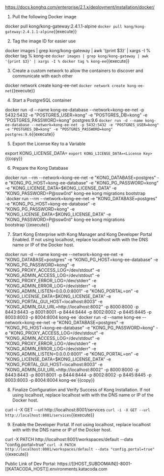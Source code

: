 https://docs.konghq.com/enterprise/2.1.x/deployment/installation/docker/

1) Pull the following Docker image

docker pull kong/kong-gateway:2.4.1.1-alpine
`docker pull kong/kong-gateway:2.4.1.1-alpine`{{execute}}

2) Tag the image ID for easier use

docker images | grep kong/kong-gateway | awk '{print $3}' | xargs -I % docker tag % kong-ee
`docker images | grep kong/kong-gateway | awk '{print $3}' | xargs -I % docker tag % kong-ee`{{execute}}

3) Create a custom network to allow the containers to discover and communicate with each other

docker network create kong-ee-net
`docker network create kong-ee-net`{{execute}}

4) Start a PostgreSQL container

docker run -d --name kong-ee-database --network=kong-ee-net -p 5432:5432 -e "POSTGRES_USER=kong" -e "POSTGRES_DB=kong" -e "POSTGRES_PASSWORD=kong" postgres:9.6
`docker run -d --name kong-ee-database --network=kong-ee-net -p 5432:5432 -e "POSTGRES_USER=kong" -e "POSTGRES_DB=kong" -e "POSTGRES_PASSWORD=kong" postgres:9.6`{{execute}}

5) Export the License Key to a Variable

export KONG_LICENSE_DATA=<License Key>
`export KONG_LICENSE_DATA=<License Key>`{{copy}}

6) Prepare the Kong Database

docker run --rm --network=kong-ee-net -e "KONG_DATABASE=postgres" -e "KONG_PG_HOST=kong-ee-database" -e "KONG_PG_PASSWORD=kong" -e "KONG_LICENSE_DATA=$KONG_LICENSE_DATA" -e "KONG_PASSWORD=P@ssw0rd" kong-ee kong migrations bootstrap
`docker run --rm --network=kong-ee-net -e "KONG_DATABASE=postgres" -e "KONG_PG_HOST=kong-ee-database" -e "KONG_PG_PASSWORD=kong" -e "KONG_LICENSE_DATA=$KONG_LICENSE_DATA" -e "KONG_PASSWORD=P@ssw0rd" kong-ee kong migrations bootstrap`{{execute}}

7) Start Kong Enterprise with Kong Manager and Kong Developer Portal Enabled. If not using localhost, replace localhost with with the DNS name or IP of the Docker host.

docker run -d --name kong-ee --network=kong-ee-net -e "KONG_DATABASE=postgres" -e "KONG_PG_HOST=kong-ee-database" -e "KONG_PG_PASSWORD=kong" -e "KONG_PROXY_ACCESS_LOG=/dev/stdout" -e "KONG_ADMIN_ACCESS_LOG=/dev/stdout" -e "KONG_PROXY_ERROR_LOG=/dev/stderr" -e "KONG_ADMIN_ERROR_LOG=/dev/stderr" -e "KONG_ADMIN_LISTEN=0.0.0.0:8001" -e "KONG_PORTAL=on" -e "KONG_LICENSE_DATA=$KONG_LICENSE_DATA" -e "KONG_PORTAL_GUI_HOST=localhost:8003" -e "KONG_ADMIN_GUI_URL=http://localhost:8002" -p 8000:8000 -p 8443:8443 -p 8001:8001 -p 8444:8444 -p 8002:8002 -p 8445:8445 -p 8003:8003 -p 8004:8004 kong-ee
`docker run -d --name kong-ee --network=kong-ee-net -e "KONG_DATABASE=postgres" -e "KONG_PG_HOST=kong-ee-database" -e "KONG_PG_PASSWORD=kong" -e "KONG_PROXY_ACCESS_LOG=/dev/stdout" -e "KONG_ADMIN_ACCESS_LOG=/dev/stdout" -e "KONG_PROXY_ERROR_LOG=/dev/stderr" -e "KONG_ADMIN_ERROR_LOG=/dev/stderr" -e "KONG_ADMIN_LISTEN=0.0.0.0:8001" -e "KONG_PORTAL=on" -e "KONG_LICENSE_DATA=$KONG_LICENSE_DATA" -e "KONG_PORTAL_GUI_HOST=localhost:8003" -e "KONG_ADMIN_GUI_URL=http://localhost:8002" -p 8000:8000 -p 8443:8443 -p 8001:8001 -p 8444:8444 -p 8002:8002 -p 8445:8445 -p 8003:8003 -p 8004:8004 kong-ee`{{copy}}

8) Finalize Configuration and Verify Success of Kong Installation. If not using localhost, replace localhost with with the DNS name or IP of the Docker host.

curl -i -X GET --url http://localhost:8001/services
`curl -i -X GET --url http://localhost:8001/services`{{execute}}

9) Enable the Developer Portal. If not using localhost, replace localhost with with the DNS name or IP of the Docker host.

curl -X PATCH http://localhost:8001/workspaces/default --data "config.portal=true"
`curl -X PATCH http://localhost:8001/workspaces/default --data "config.portal=true"`{{execute}}

Public Link of Dev Portal:
https://[[HOST_SUBDOMAIN]]-8001-[[KATACODA_HOST]].environments.katacoda.com